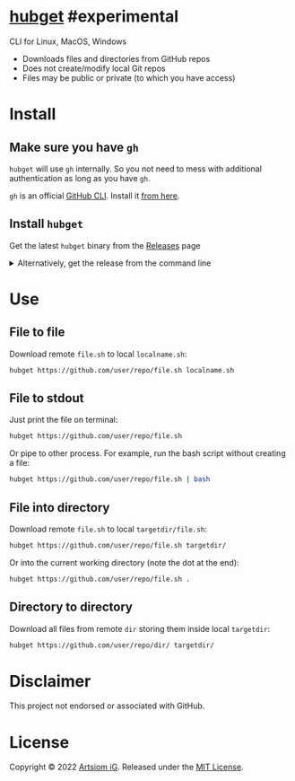 # [hubget](https://github.com/rtmigo/hubget) #experimental  

CLI for Linux, MacOS, Windows

* Downloads files and directories from GitHub repos
* Does not create/modify local Git repos
* Files may be public or private (to which you have access)



# Install

## Make sure you have `gh`

`hubget` will use `gh` internally. So you not need to mess with additional
authentication as long as you have `gh`.

`gh` is an official [GitHub CLI](https://cli.github.com/). Install it [from
here](https://github.com/cli/cli#installation).

## Install `hubget`

Get the latest `hubget` binary from the
[Releases](https://github.com/rtmigo/hubget/releases) page


<details><summary>Alternatively, get the release from the command line</summary>

### Linux

```bash
# download and extract to current working directory
wget -c -O - \
  https://github.com/rtmigo/hubget/releases/latest/download/hubget_linux_amd64.tgz \
  | tar -xz

# check it runs
./hubget --version

# maybe move to some directory in your $PATH
mv -v ./hubget "$HOME/.local/bin/"
```
</details>

# Use

## File to file

Download remote `file.sh` to local `localname.sh`:

```bash
hubget https://github.com/user/repo/file.sh localname.sh
```

## File to stdout

Just print the file on terminal:

```bash
hubget https://github.com/user/repo/file.sh
```

Or pipe to other process. For example, run the bash script without
creating a file:

```bash
hubget https://github.com/user/repo/file.sh | bash
```

## File into directory

Download remote `file.sh` to local `targetdir/file.sh`:

```bash
hubget https://github.com/user/repo/file.sh targetdir/
```

Or into the current working directory (note the dot at the end):

```bash
hubget https://github.com/user/repo/file.sh .
```

## Directory to directory

Download all files from remote `dir` storing them inside local `targetdir`:

```bash
hubget https://github.com/user/repo/dir/ targetdir/
```

# Disclaimer

This project not endorsed or associated with GitHub.

# License

Copyright © 2022 [Artsiom iG](https://github.com/rtmigo).
Released under the [MIT License](LICENSE).

